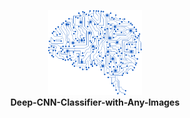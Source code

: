 <p align="center">
  <img src="assets/dl.png" alt="Project Overview" width="150">
  <br>
  <strong>Deep-CNN-Classifier-with-Any-Images</strong>
</p>
